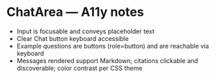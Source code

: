 # ChatArea — A11y notes

- Input is focusable and conveys placeholder text
- Clear Chat button keyboard accessible
- Example questions are buttons (role=button) and are reachable via keyboard
- Messages rendered support Markdown; citations clickable and discoverable; color contrast per CSS theme
